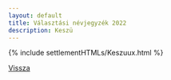 ```yaml
---
layout: default
title: Választási névjegyzék 2022
description: Keszü
---
```


{% include settlementHTMLs/Keszuux.html %}

[Vissza](../)